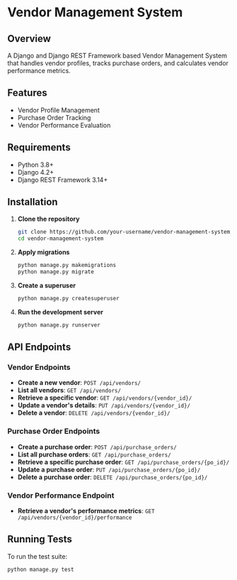 # Vendor Management System

## Overview
A Django and Django REST Framework based Vendor Management System that handles vendor profiles, tracks purchase orders, and calculates vendor performance metrics.

## Features
- Vendor Profile Management
- Purchase Order Tracking
- Vendor Performance Evaluation

## Requirements
- Python 3.8+
- Django 4.2+
- Django REST Framework 3.14+

## Installation

1. **Clone the repository**
    ```sh
    git clone https://github.com/your-username/vendor-management-system.git
    cd vendor-management-system
    ```

2. **Apply migrations**
    ```sh
    python manage.py makemigrations
    python manage.py migrate
    ```

3. **Create a superuser**
    ```sh
    python manage.py createsuperuser
    ```

4. **Run the development server**
    ```sh
    python manage.py runserver
    ```

## API Endpoints

### Vendor Endpoints
- **Create a new vendor**: `POST /api/vendors/`
- **List all vendors**: `GET /api/vendors/`
- **Retrieve a specific vendor**: `GET /api/vendors/{vendor_id}/`
- **Update a vendor's details**: `PUT /api/vendors/{vendor_id}/`
- **Delete a vendor**: `DELETE /api/vendors/{vendor_id}/`

### Purchase Order Endpoints
- **Create a purchase order**: `POST /api/purchase_orders/`
- **List all purchase orders**: `GET /api/purchase_orders/`
- **Retrieve a specific purchase order**: `GET /api/purchase_orders/{po_id}/`
- **Update a purchase order**: `PUT /api/purchase_orders/{po_id}/`
- **Delete a purchase order**: `DELETE /api/purchase_orders/{po_id}/`

### Vendor Performance Endpoint
- **Retrieve a vendor's performance metrics**: `GET /api/vendors/{vendor_id}/performance`

## Running Tests
To run the test suite:
```sh
python manage.py test
